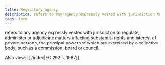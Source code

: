 ```yaml
---
title: Regulatory agency
description: refers to any agency expressly vested with jurisdiction to regulate, administer or adjudicate matters affecting substantial rights and interest of private persons, the principal powers of which are exercised by a collective body, such as a commission, board or council.
tags: term
---
```


refers to any agency expressly vested with jurisdiction to regulate, administer or adjudicate matters affecting substantial rights and interest of private persons, the principal powers of which are exercised by a collective body, such as a commission, board or council.

Also view: [[./index|EO 292 s. 1987]].
